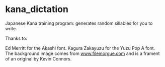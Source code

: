 # kana_dictation
Japanese Kana training program: generates random sillables for you to write.


Thanks to:

Ed Merritt for the Akashi font.
Kagura Zakayuzu for the Yuzu Pop A font.
The background image comes from www.filemorgue.com and is a frament of an original by Kevin Connors.
